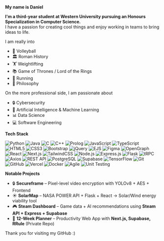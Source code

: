 **My name is Daniel**

**I'm a third-year student at Western University pursuing an Honours Specialization in Computer Science.**  
I have a passion for creating cool things and enjoy working in teams to bring ideas to life.

I am really into

- 🏐 Volleyball  
- 🏛 Roman History  
- 🏋️ Weightlifting  
- 📚 Game of Thrones / Lord of the Rings  
- 🏃 Running  
- 💭 Philosophy  

On the more professional side, I am passionate about

- 🔒 Cybersecurity  
- 🤖 Artificial Intelligence & Machine Learning  
- 📊 Data Science  
- 💻 Software Engineering  


**Tech Stack**  


![Python](https://img.shields.io/badge/python-3670A0?style=for-the-badge&logo=python&logoColor=ffdd54) ![Java](https://img.shields.io/badge/java-%23ED8B00.svg?style=for-the-badge&logo=openjdk&logoColor=white) ![C](https://img.shields.io/badge/c-%2300599C.svg?style=for-the-badge&logo=c&logoColor=white) ![C++](https://img.shields.io/badge/c++-%2300599C.svg?style=for-the-badge&logo=c%2B%2B&logoColor=white) ![Prolog](https://img.shields.io/badge/prolog-%23E61B23.svg?style=for-the-badge&logoColor=white) ![JavaScript](https://img.shields.io/badge/javascript-%23323330.svg?style=for-the-badge&logo=javascript&logoColor=%23F7DF1E) ![TypeScript](https://img.shields.io/badge/typescript-%23007ACC.svg?style=for-the-badge&logo=typescript&logoColor=white) ![HTML5](https://img.shields.io/badge/html5-%23E34F26.svg?style=for-the-badge&logo=html5&logoColor=white) ![CSS3](https://img.shields.io/badge/css3-%231572B6.svg?style=for-the-badge&logo=css3&logoColor=white) ![Bootstrap](https://img.shields.io/badge/bootstrap-%23563D7C.svg?style=for-the-badge&logo=bootstrap&logoColor=white) ![jQuery](https://img.shields.io/badge/jquery-%230769AD.svg?style=for-the-badge&logo=jquery&logoColor=white) ![EJS](https://img.shields.io/badge/ejs-%23000000.svg?style=for-the-badge&logo=ejs&logoColor=white) ![Figma](https://img.shields.io/badge/figma-%23F24E1E.svg?style=for-the-badge&logo=figma&logoColor=white) ![OpenGraph](https://img.shields.io/badge/opengraph-%23000000.svg?style=for-the-badge)  ![React](https://img.shields.io/badge/react-%2320232a.svg?style=for-the-badge&logo=react&logoColor=%2361DAFB) ![Next.js](https://img.shields.io/badge/next.js-%23000000.svg?style=for-the-badge&logo=nextdotjs&logoColor=white) ![TailwindCSS](https://img.shields.io/badge/tailwindcss-%2338B2AC.svg?style=for-the-badge&logo=tailwind-css&logoColor=white)  ![Node.js](https://img.shields.io/badge/node.js-6DA55F?style=for-the-badge&logo=node.js&logoColor=white) ![Express.js](https://img.shields.io/badge/express.js-%23404d59.svg?style=for-the-badge&logo=express&logoColor=%2361DAFB) ![Flask](https://img.shields.io/badge/flask-%23000.svg?style=for-the-badge&logo=flask&logoColor=white) ![tRPC](https://img.shields.io/badge/trpc-%23007ACC.svg?style=for-the-badge&logo=trpc&logoColor=white) ![Axios](https://img.shields.io/badge/axios-%235A29E4.svg?style=for-the-badge&logo=axios&logoColor=white) ![REST API](https://img.shields.io/badge/REST%20API-%23000000.svg?style=for-the-badge&logo=api&logoColor=white) ![PostgreSQL](https://img.shields.io/badge/postgres-%23316192.svg?style=for-the-badge&logo=postgresql&logoColor=white) ![Supabase](https://img.shields.io/badge/Supabase-3ECF8E?style=for-the-badge&logo=supabase&logoColor=white) ![TensorFlow](https://img.shields.io/badge/TensorFlow-%23FF6F00.svg?style=for-the-badge&logo=TensorFlow&logoColor=white) ![Git](https://img.shields.io/badge/git-%23F05033.svg?style=for-the-badge&logo=git&logoColor=white) ![GitHub](https://img.shields.io/badge/github-%23121011.svg?style=for-the-badge&logo=github&logoColor=white) ![Vercel](https://img.shields.io/badge/vercel-%23000000.svg?style=for-the-badge&logo=vercel&logoColor=white) ![Docker](https://img.shields.io/badge/docker-%230db7ed.svg?style=for-the-badge&logo=docker&logoColor=white) ![Agile](https://img.shields.io/badge/agile-%2300A9E0.svg?style=for-the-badge&logo=agile&logoColor=white) ![Unit Testing](https://img.shields.io/badge/unit%20testing-%23239120.svg?style=for-the-badge&logo=pytest&logoColor=white)  


**Notable Projects**

- 🔒 **Secureframe** – Pixel-level video encryption with YOLOv8 + AES + Frontend  
- ☀️ **SolarMap** – NASA POWER API + Flask + React → Solar/Wind energy viability tool  
- 🎮 **Steam Dashboard** – Game data + AI recommendations using **Steam API + Express + Supabase**  
- 📅 **12-Week Planner** – Productivity Web App with **Next.js, Supabase, RRule** (Private Repo)
  
Thank you for visiting my GitHub :)
